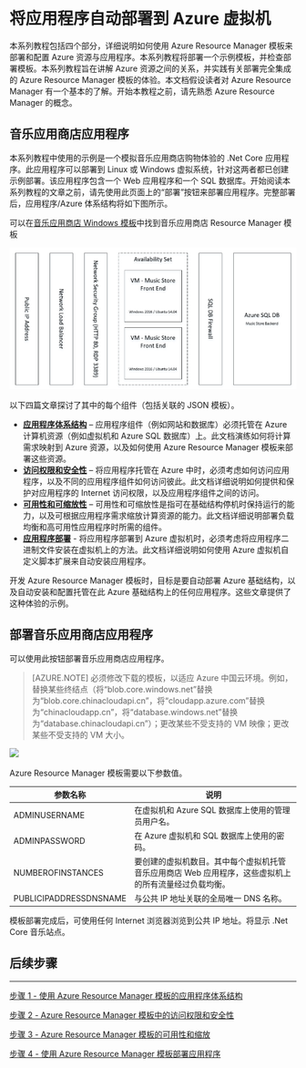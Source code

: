 <properties
    pageTitle="Azure 虚拟机 DotNet Core 教程 1 | Azure"
    description="Azure 虚拟机 DotNet Core 教程"
    services="virtual-machines-windows"
    documentationcenter="virtual-machines"
    author="neilpeterson"
    manager="timlt"
    editor="tysonn"
    tags="azure-resource-manager" />  

<tags
    ms.assetid="14d5f250-1f76-49d4-898f-07b58fd39e7c"
    ms.service="virtual-machines-windows"
    ms.devlang="na"
    ms.topic="article"
    ms.tgt_pltfrm="vm-windows"
    ms.workload="infrastructure-services"
    ms.date="11/21/2016"
    wacn.date="12/20/2016"
    ms.author="nepeters" />  


# 将应用程序自动部署到 Azure 虚拟机
本系列教程包括四个部分，详细说明如何使用 Azure Resource Manager 模板来部署和配置 Azure 资源与应用程序。本系列教程将部署一个示例模板，并检查部署模板。本系列教程旨在讲解 Azure 资源之间的关系，并实践有关部署完全集成的 Azure Resource Manager 模板的体验。本文档假设读者对 Azure Resource Manager 有一个基本的了解。开始本教程之前，请先熟悉 Azure Resource Manager 的概念。

## 音乐应用商店应用程序
本系列教程中使用的示例是一个模拟音乐应用商店购物体验的 .Net Core 应用程序。此应用程序可以部署到 Linux 或 Windows 虚拟系统，针对这两者都已创建示例部署。该应用程序包含一个 Web 应用程序和一个 SQL 数据库。开始阅读本系列教程的文章之前，请先使用此页面上的“部署”按钮来部署应用程序。完整部署后，应用程序/Azure 体系结构将如下图所示。

可以在[音乐应用商店 Windows 模板](https://github.com/Microsoft/dotnet-core-sample-templates/tree/master/dotnet-core-music-windows)中找到音乐应用商店 Resource Manager 模板

![音乐应用商店应用程序](./media/virtual-machines-windows-dotnet-core/music-store.png)  


以下四篇文章探讨了其中的每个组件（包括关联的 JSON 模板）。

* [**应用程序体系结构**](/documentation/articles/virtual-machines-windows-dotnet-core-2-architecture/) – 应用程序组件（例如网站和数据库）必须托管在 Azure 计算机资源（例如虚拟机和 Azure SQL 数据库）上。此文档演练如何将计算需求映射到 Azure 资源，以及如何使用 Azure Resource Manager 模板来部署这些资源。
* [**访问权限和安全性**](/documentation/articles/virtual-machines-windows-dotnet-core-3-access-security/) – 将应用程序托管在 Azure 中时，必须考虑如何访问应用程序，以及不同的应用程序组件如何访问彼此。此文档详细说明如何提供和保护对应用程序的 Internet 访问权限，以及应用程序组件之间的访问。
* [**可用性和可缩放性**](/documentation/articles/virtual-machines-windows-dotnet-core-4-availability-scale/) – 可用性和可缩放性是指可在基础结构停机时保持运行的能力，以及可根据应用程序需求缩放计算资源的能力。此文档详细说明部署负载均衡和高可用性应用程序时所需的组件。
* [**应用程序部署**](/documentation/articles/virtual-machines-windows-dotnet-core-5-app-deployment/) - 将应用程序部署到 Azure 虚拟机时，必须考虑将应用程序二进制文件安装在虚拟机上的方法。此文档详细说明如何使用 Azure 虚拟机自定义脚本扩展来自动安装应用程序。

开发 Azure Resource Manager 模板时，目标是要自动部署 Azure 基础结构，以及自动安装和配置托管在此 Azure 基础结构上的任何应用程序。这些文章提供了这种体验的示例。

## 部署音乐应用商店应用程序
可以使用此按钮部署音乐应用商店应用程序。

>[AZURE.NOTE] 必须修改下载的模板，以适应 Azure 中国云环境。例如，替换某些终结点（将“blob.core.windows.net”替换为“blob.core.chinacloudapi.cn”，将“cloudapp.azure.com”替换为“chinacloudapp.cn”，将“database.windows.net”替换为“database.chinacloudapi.cn”）；更改某些不受支持的 VM 映像；更改某些不受支持的 VM 大小。

<a href="https://portal.azure.cn/#create/Microsoft.Template/uri/https%3A%2F%2Fraw.githubusercontent.com%2FMicrosoft%2Fdotnet-core-sample-templates%2Fmaster%2Fdotnet-core-music-windows%2Fazuredeploy.json" target="_blank">
    <img src="http://azuredeploy.net/deploybutton.png"/>
</a>

Azure Resource Manager 模板需要以下参数值。

| 参数名称 | 说明 |
| --- | --- |
| ADMINUSERNAME |在虚拟机和 Azure SQL 数据库上使用的管理员用户名。 |
| ADMINPASSWORD |在 Azure 虚拟机和 SQL 数据库上使用的密码。 |
| NUMBEROFINSTANCES |要创建的虚拟机数目。其中每个虚拟机托管音乐应用商店 Web 应用程序，这些虚拟机上的所有流量经过负载均衡。 |
| PUBLICIPADDRESSDNSNAME |与公共 IP 地址关联的全局唯一 DNS 名称。 |

模板部署完成后，可使用任何 Internet 浏览器浏览到公共 IP 地址。将显示 .Net Core 音乐站点。

## 后续步骤
<hr>

[步骤 1 - 使用 Azure Resource Manager 模板的应用程序体系结构](/documentation/articles/virtual-machines-windows-dotnet-core-2-architecture/)

[步骤 2 - Azure Resource Manager 模板中的访问权限和安全性](/documentation/articles/virtual-machines-windows-dotnet-core-3-access-security/)

[步骤 3 - Azure Resource Manager 模板的可用性和缩放](/documentation/articles/virtual-machines-windows-dotnet-core-4-availability-scale/)

[步骤 4 - 使用 Azure Resource Manager 模板部署应用程序](/documentation/articles/virtual-machines-windows-dotnet-core-5-app-deployment/)

<!---HONumber=Mooncake_1212_2016-->